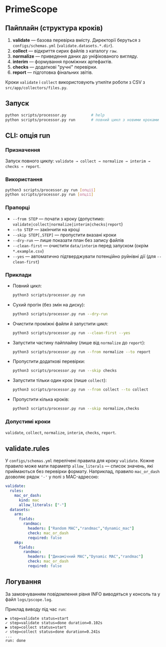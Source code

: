 # PrimeScope

## Пайплайн (структура кроків)
1. **validate** — базова перевірка вмісту. Директорії беруться з
   `configs/schemas.yml` (`validate.datasets.*.dir`).
2. **collect** — відкриття сирих файлів з каталогу `raw`.
3. **normalize** — приведення даних до уніфікованого вигляду.
4. **interim** — формування проміжних артефактів.
5. **checks** — додаткові "ручні" перевірки.
6. **report** — підготовка фінальних звітів.

Кроки `validate` і `collect` використовують утиліти роботи з CSV з
`src/app/collectors/files.py`.

## Запуск
```bash
python scripts/processor.py           # help
python scripts/processor.py run       # повний цикл з новими кроками
```

## CLI: опція run

### Призначення
Запуск повного циклу: `validate → collect → normalize → interim → checks → report`.

### Використання
```bash
python3 scripts/processor.py run [опції]
python scripts/processor.py run [опції]
```

### Прапорці
- `--from STEP` — почати з кроку (допустимо: `validate|collect|normalize|interim|checks|report`)
- `--to STEP` — закінчити на кроці
- `--skip STEP[,STEP]` — пропустити вказані кроки
- `--dry-run` — лише показати план без запису файлів
- `--clean-first` — очистити `data/interim` перед запуском (окрім `*.example.csv`)
- `--yes` — автоматично підтверджувати потенційно руйнівні дії (для `--clean-first`)

### Приклади
- Повний цикл:
  ```bash
  python3 scripts/processor.py run
  ```
- Сухий прогін (без змін на диску):
  ```bash
  python3 scripts/processor.py run --dry-run
  ```
- Очистити проміжні файли й запустити цикл:
  ```bash
  python3 scripts/processor.py run --clean-first --yes
  ```
- Запустити частину пайплайну (лише від `normalize` до `report`):
  ```bash
  python3 scripts/processor.py run --from normalize --to report
  ```
- Пропустити додаткові перевірки:
  ```bash
  python3 scripts/processor.py run --skip checks
  ```
- Запустити тільки один крок (лише `collect`):
  ```bash
  python3 scripts/processor.py run --from collect --to collect
  ```
- Пропустити кілька кроків:
  ```bash
  python3 scripts/processor.py run --skip normalize,checks
  ```

### Допустимі кроки
`validate`, `collect`, `normalize`, `interim`, `checks`, `report`.

## validate.rules
У `configs/schemas.yml` перелічені правила для кроку `validate`. Кожне правило
може мати параметр `allow_literals` — список значень, які приймаються без
перевірки формату. Наприклад, правило `mac_or_dash` дозволяє рядок `'-'` у
полі з MAC-адресою:

```yaml
validate:
  rules:
    mac_or_dash:
      kind: mac
      allow_literals: ["-"]
  datasets:
    arm:
      fields:
        randmac:
          headers: ["Random MAC","randmac","dynamic_mac"]
          check: mac_or_dash
          required: false
    mkp:
      fields:
        randmac:
          headers: ["Динамічний MAC","Dynamic MAC","randmac"]
          check: mac_or_dash
          required: false
```

## Логування
За замовчуванням повідомлення рівня INFO виводяться у консоль та у файл `logs/pscope.log`.

Приклад виводу під час `run`:
```
▶ step=validate status=start
✓ step=validate status=done duration=0.102s
▶ step=collect status=start
✓ step=collect status=done duration=0.241s
...
run: done
```

